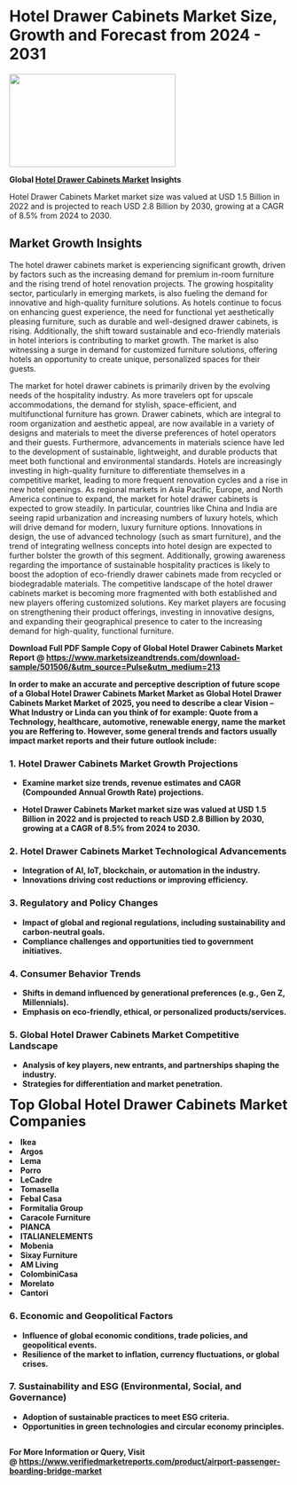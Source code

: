 <H1>Hotel Drawer Cabinets Market Size, Growth and Forecast from 2024 - 2031</H1><img class="aligncenter size-medium wp-image-584254" src="https://thirdeyenews.in/wp-content/uploads/2024/09/Global-Market-Research-300x168.jpeg" alt="" width="300" height="168" /><p><strong>Global&nbsp;<a href="https://www.marketsizeandtrends.com/download-sample/501506/&amp;utm_source=Pulse&amp;utm_medium=213">Hotel Drawer Cabinets Market</a> Insights</strong></p><p>Hotel Drawer Cabinets Market market size was valued at USD 1.5 Billion in 2022 and is projected to reach USD 2.8 Billion by 2030, growing at a CAGR of 8.5% from 2024 to 2030.</p><p><h2>Market Growth Insights</h2> <p>The hotel drawer cabinets market is experiencing significant growth, driven by factors such as the increasing demand for premium in-room furniture and the rising trend of hotel renovation projects. The growing hospitality sector, particularly in emerging markets, is also fueling the demand for innovative and high-quality furniture solutions. As hotels continue to focus on enhancing guest experience, the need for functional yet aesthetically pleasing furniture, such as durable and well-designed drawer cabinets, is rising. Additionally, the shift toward sustainable and eco-friendly materials in hotel interiors is contributing to market growth. The market is also witnessing a surge in demand for customized furniture solutions, offering hotels an opportunity to create unique, personalized spaces for their guests.</p> <p><strong></strong></p> <p>The market for hotel drawer cabinets is primarily driven by the evolving needs of the hospitality industry. As more travelers opt for upscale accommodations, the demand for stylish, space-efficient, and multifunctional furniture has grown. Drawer cabinets, which are integral to room organization and aesthetic appeal, are now available in a variety of designs and materials to meet the diverse preferences of hotel operators and their guests. Furthermore, advancements in materials science have led to the development of sustainable, lightweight, and durable products that meet both functional and environmental standards. Hotels are increasingly investing in high-quality furniture to differentiate themselves in a competitive market, leading to more frequent renovation cycles and a rise in new hotel openings. As regional markets in Asia Pacific, Europe, and North America continue to expand, the market for hotel drawer cabinets is expected to grow steadily. In particular, countries like China and India are seeing rapid urbanization and increasing numbers of luxury hotels, which will drive demand for modern, luxury furniture options. Innovations in design, the use of advanced technology (such as smart furniture), and the trend of integrating wellness concepts into hotel design are expected to further bolster the growth of this segment. Additionally, growing awareness regarding the importance of sustainable hospitality practices is likely to boost the adoption of eco-friendly drawer cabinets made from recycled or biodegradable materials. The competitive landscape of the hotel drawer cabinets market is becoming more fragmented with both established and new players offering customized solutions. Key market players are focusing on strengthening their product offerings, investing in innovative designs, and expanding their geographical presence to cater to the increasing demand for high-quality, functional furniture. <p><strong></p><p><span class=""><strong>Download Full PDF Sample Copy of Global Hotel Drawer Cabinets Market Report</strong> @ <a href="https://www.marketsizeandtrends.com/download-sample/501506/&amp;utm_source=Pulse&amp;utm_medium=213" target="_blank">https://www.marketsizeandtrends.com/download-sample/501506/&amp;utm_source=Pulse&amp;utm_medium=213</a></span></p><p>In order to make an accurate and perceptive description of future scope of a Global&nbsp;Hotel Drawer Cabinets Market Market as Global&nbsp;Hotel Drawer Cabinets Market Market of 2025, you need to describe a clear Vision &ndash; What Industry or Linda can you think of for example: Quote from a Technology, healthcare, automotive, renewable energy, name the market you are Reffering to. However, some general trends and factors usually impact market reports and their future outlook include:</p><h3>1.&nbsp;<strong>Hotel Drawer Cabinets Market Growth Projections</strong></h3><ul><li>Examine market size trends, revenue estimates and CAGR (Compounded Annual Growth Rate) projections.</li><li><p>Hotel Drawer Cabinets Market market size was valued at USD 1.5 Billion in 2022 and is projected to reach USD 2.8 Billion by 2030, growing at a CAGR of 8.5% from 2024 to 2030.</p></li></ul><h3>2.&nbsp;<strong>Hotel Drawer Cabinets Market Technological Advancements</strong></h3><ul><li>Integration of AI, IoT, blockchain, or automation in the industry.</li><li>Innovations driving cost reductions or improving efficiency.</li></ul><h3>3.&nbsp;<strong>Regulatory and Policy Changes</strong></h3><ul><li>Impact of global and regional regulations, including sustainability and carbon-neutral goals.</li><li>Compliance challenges and opportunities tied to government initiatives.</li></ul><h3>4.&nbsp;<strong>Consumer Behavior Trends</strong></h3><ul><li>Shifts in demand influenced by generational preferences (e.g., Gen Z, Millennials).</li><li>Emphasis on eco-friendly, ethical, or personalized products/services.</li></ul><h3>5.&nbsp;<strong>Global Hotel Drawer Cabinets Market Competitive Landscape</strong></h3><ul><li>Analysis of key players, new entrants, and partnerships shaping the industry.</li><li>Strategies for differentiation and market penetration.</li></ul><p data-pm-slice="1 1 []"><span style="color: inherit; font-family: inherit; font-size: 25px;">Top Global Hotel Drawer Cabinets Market Companies</span></p><div class="" data-test-id=""><p><li>Ikea</li><li> Argos</li><li> Lema</li><li> Porro</li><li> LeCadre</li><li> Tomasella</li><li> Febal Casa</li><li> Formitalia Group</li><li> Caracole Furniture</li><li> PIANCA</li><li> ITALIANELEMENTS</li><li> Mobenia</li><li> Sixay Furniture</li><li> AM Living</li><li> ColombiniCasa</li><li> Morelato</li><li> Cantori</li></p></div><h3>6.&nbsp;<strong>Economic and Geopolitical Factors</strong></h3><ul><li>Influence of global economic conditions, trade policies, and geopolitical events.</li><li>Resilience of the market to inflation, currency fluctuations, or global crises.</li></ul><h3>7.&nbsp;<strong>Sustainability and ESG (Environmental, Social, and Governance)</strong></h3><ul><li>Adoption of sustainable practices to meet ESG criteria.</li><li>Opportunities in green technologies and circular economy principles.</li></ul><h2><strong style="font-size: 14px;">For More Information or Query, Visit @&nbsp;</strong><a style="background-color: #ffffff; font-size: 14px;" href="https://www.marketsizeandtrends.com/report/hotel-drawer-cabinets-market/" target="_blank">https://www.verifiedmarketreports.com/product/airport-passenger-boarding-bridge-market</a></h2>
